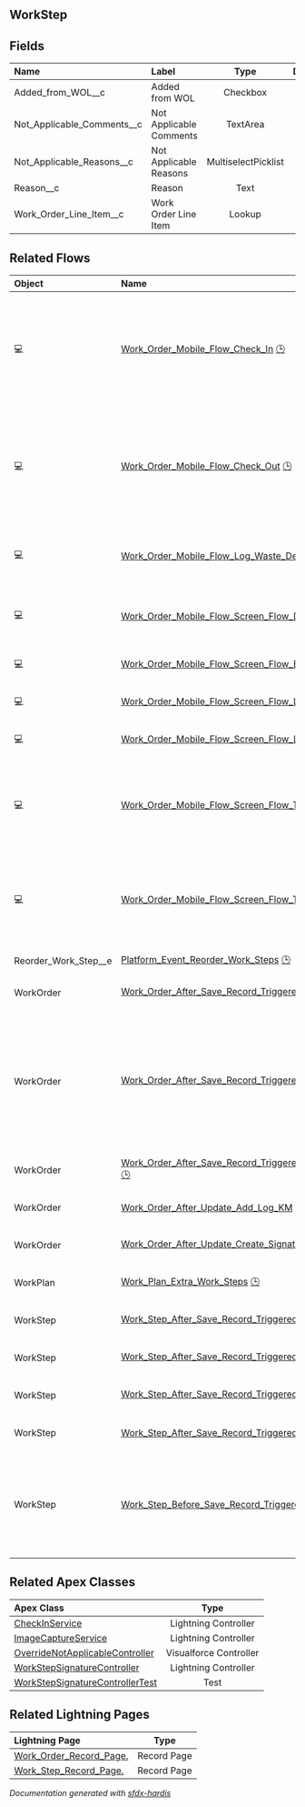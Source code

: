 ## WorkStep

<!-- Object description -->

## Fields

| Name      | Label | Type | Description |
| :-------- | :---- | :--: | :---------- | 
| Added_from_WOL__c | Added from WOL | Checkbox | <!-- --> |
| Not_Applicable_Comments__c | Not Applicable Comments | TextArea | <!-- --> |
| Not_Applicable_Reasons__c | Not Applicable Reasons | MultiselectPicklist | <!-- --> |
| Reason__c | Reason | Text | <!-- --> |
| Work_Order_Line_Item__c | Work Order Line Item | Lookup | <!-- --> |


## Related Flows

| Object | Name      | Type | Description |
| :----  | :-------- | :--: | :---------- | 
| 💻 | [Work_Order_Mobile_Flow_Check_In](../flows/Work_Order_Mobile_Flow_Check_In.md) [🕒](../flows/Work_Order_Mobile_Flow_Check_In-history.md) |  Field Service Mobile | This flow updates the status of the work order and the related service appointment to ‘In Progress’. |
| 💻 | [Work_Order_Mobile_Flow_Check_Out](../flows/Work_Order_Mobile_Flow_Check_Out.md) [🕒](../flows/Work_Order_Mobile_Flow_Check_Out-history.md) |  Field Service Mobile | This flow updates the status of the work order and the related service appointment to ‘In Progress’. |
| 💻 | [Work_Order_Mobile_Flow_Log_Waste_Depot_Visit](../flows/Work_Order_Mobile_Flow_Log_Waste_Depot_Visit.md) |  Field Service Mobile | This flow allows the operator to log a waste depot visit |
| 💻 | [Work_Order_Mobile_Flow_Screen_Flow_Depot_Visit](../flows/Work_Order_Mobile_Flow_Screen_Flow_Depot_Visit.md) |  Field Service Mobile | This flow allows an operator to execute a depot visit. |
| 💻 | [Work_Order_Mobile_Flow_Screen_Flow_Enter_Waste_Visit_Information](../flows/Work_Order_Mobile_Flow_Screen_Flow_Enter_Waste_Visit_Information.md) [🕒](../flows/Work_Order_Mobile_Flow_Screen_Flow_Enter_Waste_Visit_Information-history.md) |  Field Service Mobile | <!-- --> |
| 💻 | [Work_Order_Mobile_Flow_Screen_Flow_Log_LMRA_Information](../flows/Work_Order_Mobile_Flow_Screen_Flow_Log_LMRA_Information.md) [🕒](../flows/Work_Order_Mobile_Flow_Screen_Flow_Log_LMRA_Information-history.md) |  Field Service Mobile | <!-- --> |
| 💻 | [Work_Order_Mobile_Flow_Screen_Flow_Log_Mileage](../flows/Work_Order_Mobile_Flow_Screen_Flow_Log_Mileage.md) [🕒](../flows/Work_Order_Mobile_Flow_Screen_Flow_Log_Mileage-history.md) |  Field Service Mobile | <!-- --> |
| 💻 | [Work_Order_Mobile_Flow_Screen_Flow_Take_After_Work_Photos](../flows/Work_Order_Mobile_Flow_Screen_Flow_Take_After_Work_Photos.md) [🕒](../flows/Work_Order_Mobile_Flow_Screen_Flow_Take_After_Work_Photos-history.md) |  Field Service Mobile | This screen flow allows the operator to attach photos taken after the execution of a work order. |
| 💻 | [Work_Order_Mobile_Flow_Screen_Flow_Take_Before_Work_Photos](../flows/Work_Order_Mobile_Flow_Screen_Flow_Take_Before_Work_Photos.md) [🕒](../flows/Work_Order_Mobile_Flow_Screen_Flow_Take_Before_Work_Photos-history.md) |  Field Service Mobile | This screen flow allows the operator to attach photos taken before the execution of a work order. |
| Reorder_Work_Step__e | [Platform_Event_Reorder_Work_Steps](../flows/Platform_Event_Reorder_Work_Steps.md) [🕒](../flows/Platform_Event_Reorder_Work_Steps-history.md) |  Platform Event | <!-- --> |
| WorkOrder | [Work_Order_After_Save_Record_Triggered_Add_WOL_As_Work_Steps](../flows/Work_Order_After_Save_Record_Triggered_Add_WOL_As_Work_Steps.md) [🕒](../flows/Work_Order_After_Save_Record_Triggered_Add_WOL_As_Work_Steps-history.md) |  Record After Save | <!-- --> |
| WorkOrder | [Work_Order_After_Save_Record_Triggered_Delete_Work_Steps](../flows/Work_Order_After_Save_Record_Triggered_Delete_Work_Steps.md) [🕒](../flows/Work_Order_After_Save_Record_Triggered_Delete_Work_Steps-history.md) |  Record After Save | This flow deletes the work steps when the work order status changes from 'Dispatched' to either 'Unscheduled' or 'Scheduled'. |
| WorkOrder | [Work_Order_After_Save_Record_Triggered_Extra_Work_Add_WOL_As_Work_Steps](../flows/Work_Order_After_Save_Record_Triggered_Extra_Work_Add_WOL_As_Work_Steps.md) [🕒](../flows/Work_Order_After_Save_Record_Triggered_Extra_Work_Add_WOL_As_Work_Steps-history.md) |  Record After Save | <!-- --> |
| WorkOrder | [Work_Order_After_Update_Add_Log_KM](../flows/Work_Order_After_Update_Add_Log_KM.md) |  Record After Save | <!-- --> |
| WorkOrder | [Work_Order_After_Update_Create_Signature_Work_Step](../flows/Work_Order_After_Update_Create_Signature_Work_Step.md) [🕒](../flows/Work_Order_After_Update_Create_Signature_Work_Step-history.md) |  Record After Save | <!-- --> |
| WorkPlan | [Work_Plan_Extra_Work_Steps](../flows/Work_Plan_Extra_Work_Steps.md) [🕒](../flows/Work_Plan_Extra_Work_Steps-history.md) |  Record After Save | <!-- --> |
| WorkStep | [Work_Step_After_Save_Record_Triggered_Relink_After_Work_Photos_to_WO](../flows/Work_Step_After_Save_Record_Triggered_Relink_After_Work_Photos_to_WO.md) [🕒](../flows/Work_Step_After_Save_Record_Triggered_Relink_After_Work_Photos_to_WO-history.md) |  Record After Save | <!-- --> |
| WorkStep | [Work_Step_After_Save_Record_Triggered_Relink_Before_Work_Photos_to_WO](../flows/Work_Step_After_Save_Record_Triggered_Relink_Before_Work_Photos_to_WO.md) [🕒](../flows/Work_Step_After_Save_Record_Triggered_Relink_Before_Work_Photos_to_WO-history.md) |  Record After Save | <!-- --> |
| WorkStep | [Work_Step_After_Save_Record_Triggered_Relink_Photo_to_LMRA_record](../flows/Work_Step_After_Save_Record_Triggered_Relink_Photo_to_LMRA_record.md) [🕒](../flows/Work_Step_After_Save_Record_Triggered_Relink_Photo_to_LMRA_record-history.md) |  Record After Save | <!-- --> |
| WorkStep | [Work_Step_After_Save_Record_Triggered_Update_Related_WOL_Status](../flows/Work_Step_After_Save_Record_Triggered_Update_Related_WOL_Status.md) |  Record After Save | <!-- --> |
| WorkStep | [Work_Step_Before_Save_Record_Triggered_Update_Status_to_Not_Applicable](../flows/Work_Step_Before_Save_Record_Triggered_Update_Status_to_Not_Applicable.md) |  Record Before Save | When the applicable fields are filled in, this flow updates the value of the work step to 'Not Applicable'. |


## Related Apex Classes

| Apex Class | Type |
| :----      | :--: | 
| [CheckInService](../apex/CheckInService.md) | Lightning Controller |
| [ImageCaptureService](../apex/ImageCaptureService.md) | Lightning Controller |
| [OverrideNotApplicableController](../apex/OverrideNotApplicableController.md) | Visualforce Controller |
| [WorkStepSignatureController](../apex/WorkStepSignatureController.md) | Lightning Controller |
| [WorkStepSignatureControllerTest](../apex/WorkStepSignatureControllerTest.md) | Test |


## Related Lightning Pages

| Lightning Page | Type |
| :----      | :--: | 
| [Work_Order_Record_Page.](../pages/Work_Order_Record_Page..md) |  Record Page |
| [Work_Step_Record_Page.](../pages/Work_Step_Record_Page..md) |  Record Page |


_Documentation generated with [sfdx-hardis](https://sfdx-hardis.cloudity.com)_
